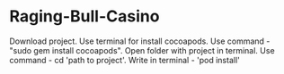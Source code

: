 # Raging-Bull-Casino

Download project.
Use terminal for install cocoapods. Use command - "sudo gem install cocoapods".
Open folder with project in terminal. Use command - cd 'path to project'.
Write in terminal - 'pod install'

